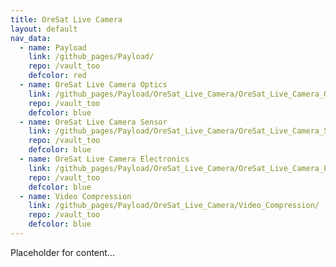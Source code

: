 ```yaml
---
title: OreSat Live Camera
layout: default
nav_data:
  - name: Payload
    link: /github_pages/Payload/
    repo: /vault_too
    defcolor: red
  - name: OreSat Live Camera Optics
    link: /github_pages/Payload/OreSat_Live_Camera/OreSat_Live_Camera_Optics/
    repo: /vault_too
    defcolor: blue
  - name: OreSat Live Camera Sensor
    link: /github_pages/Payload/OreSat_Live_Camera/OreSat_Live_Camera_Sensor/
    repo: /vault_too
    defcolor: blue
  - name: OreSat Live Camera Electronics
    link: /github_pages/Payload/OreSat_Live_Camera/OreSat_Live_Camera_Electronics/
    repo: /vault_too
    defcolor: blue
  - name: Video Compression
    link: /github_pages/Payload/OreSat_Live_Camera/Video_Compression/
    repo: /vault_too
    defcolor: blue
---
```



Placeholder for content...
